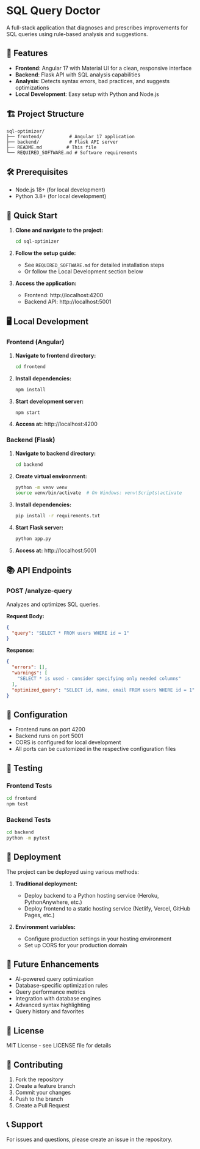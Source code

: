 # SQL Query Doctor

A full-stack application that diagnoses and prescribes improvements for SQL queries using rule-based analysis and suggestions.

## 🚀 Features

- **Frontend**: Angular 17 with Material UI for a clean, responsive interface
- **Backend**: Flask API with SQL analysis capabilities
- **Analysis**: Detects syntax errors, bad practices, and suggests optimizations
- **Local Development**: Easy setup with Python and Node.js

## 🏗️ Project Structure

```
sql-optimizer/
├── frontend/          # Angular 17 application
├── backend/           # Flask API server
├── README.md         # This file
└── REQUIRED_SOFTWARE.md # Software requirements
```

## 🛠️ Prerequisites

- Node.js 18+ (for local development)
- Python 3.8+ (for local development)

## 🚀 Quick Start

1. **Clone and navigate to the project:**
   ```bash
   cd sql-optimizer
   ```

2. **Follow the setup guide:**
   - See `REQUIRED_SOFTWARE.md` for detailed installation steps
   - Or follow the Local Development section below

3. **Access the application:**
   - Frontend: http://localhost:4200
   - Backend API: http://localhost:5001

## 🖥️ Local Development

### Frontend (Angular)

1. **Navigate to frontend directory:**
   ```bash
   cd frontend
   ```

2. **Install dependencies:**
   ```bash
   npm install
   ```

3. **Start development server:**
   ```bash
   npm start
   ```

4. **Access at:** http://localhost:4200

### Backend (Flask)

1. **Navigate to backend directory:**
   ```bash
   cd backend
   ```

2. **Create virtual environment:**
   ```bash
   python -m venv venv
   source venv/bin/activate  # On Windows: venv\Scripts\activate
   ```

3. **Install dependencies:**
   ```bash
   pip install -r requirements.txt
   ```

4. **Start Flask server:**
   ```bash
   python app.py
   ```

5. **Access at:** http://localhost:5001

## 📚 API Endpoints

### POST /analyze-query

Analyzes and optimizes SQL queries.

**Request Body:**
```json
{
  "query": "SELECT * FROM users WHERE id = 1"
}
```

**Response:**
```json
{
  "errors": [],
  "warnings": [
    "SELECT * is used - consider specifying only needed columns"
  ],
  "optimized_query": "SELECT id, name, email FROM users WHERE id = 1"
}
```

## 🔧 Configuration

- Frontend runs on port 4200
- Backend runs on port 5001
- CORS is configured for local development
- All ports can be customized in the respective configuration files

## 🧪 Testing

### Frontend Tests
```bash
cd frontend
npm test
```

### Backend Tests
```bash
cd backend
python -m pytest
```

## 🚀 Deployment

The project can be deployed using various methods:

1. **Traditional deployment:**
   - Deploy backend to a Python hosting service (Heroku, PythonAnywhere, etc.)
   - Deploy frontend to a static hosting service (Netlify, Vercel, GitHub Pages, etc.)

2. **Environment variables:**
   - Configure production settings in your hosting environment
   - Set up CORS for your production domain

## 🔮 Future Enhancements

- AI-powered query optimization
- Database-specific optimization rules
- Query performance metrics
- Integration with database engines
- Advanced syntax highlighting
- Query history and favorites

## 📝 License

MIT License - see LICENSE file for details

## 🤝 Contributing

1. Fork the repository
2. Create a feature branch
3. Commit your changes
4. Push to the branch
5. Create a Pull Request

## 📞 Support

For issues and questions, please create an issue in the repository. 
